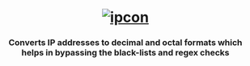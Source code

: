 <h1 align="center">
<br>
  <a href="https://github.com/synacktraa/ipcon"><img src="  
https://i.imgur.com/bpxQTm8.png" alt="ipcon" sty></a>
<br>
<h3 align="center">Converts IP addresses to decimal and octal formats which helps in bypassing the black-lists and regex checks</h3>
